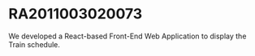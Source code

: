 # RA2011003020073
We developed a React-based Front-End Web Application to display the Train schedule.
# 
